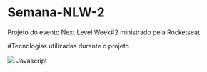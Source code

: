 # Semana-NLW-2
Projeto do evento Next Level Week#2 ministrado pela Rocketseat

#Tecnologias utilizadas durante o projeto

 <div>
 <img src="https://img.icons8.com/color/48/000000/javascript.png"/>
 Javascript

</div>
